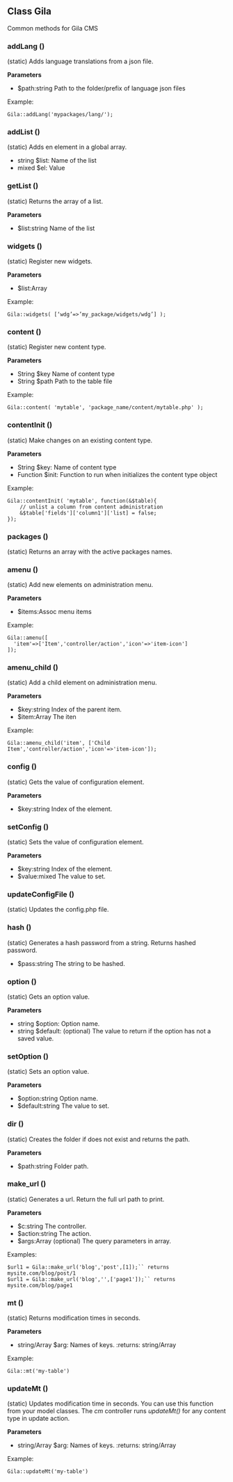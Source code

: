 ## Class Gila
Common methods for Gila CMS


### addLang ()
(static) Adds language translations from a json file.

**Parameters**
- $path:string Path to the folder/prefix of language json files

Example:
```
Gila::addLang('mypackages/lang/');
```


### addList ()
(static) Adds en element in a global array.

- string $list: Name of the list
- mixed $el: Value

### getList ()
(static) Returns the array of a list.

**Parameters**
- $list:string Name of the list


### widgets ()
(static) Register new widgets.

**Parameters**
- $list:Array

Example: 
        
```
Gila::widgets( [‘wdg’=>’my_package/widgets/wdg’] );
```


### content ()
(static) Register new content type.

**Parameters**
- String $key Name of content type
- String $path Path to the table file

Example:        
```
Gila::content( 'mytable', 'package_name/content/mytable.php' );
```


### contentInit ()
(static) Make changes on an existing content type.

**Parameters**
- String $key: Name of content type
- Function $init: Function to run when initializes the content type object

Example:    
```
Gila::contentInit( 'mytable', function(&$table){
    // unlist a column from content administration
    &$table['fields']['column1']['list] = false;
});
```


### packages ()
(static) Returns an array with the active packages names.


### amenu ()
(static) Add new elements on administration menu.

**Parameters**
- $items:Assoc menu items

Example:     
```     
Gila::amenu([
  'item'=>['Item','controller/action','icon'=>'item-icon']
]);
```


### amenu_child ()
(static) Add a child element on administration menu.

**Parameters**
- $key:string Index of the parent item.
- $item:Array The iten

Example:    
```
Gila::amenu_child('item', ['Child Item','controller/action','icon'=>'item-icon']);
```


### config ()
(static) Gets the value of configuration element.

**Parameters**
- $key:string Index of the element.


### setConfig ()
(static) Sets the value of configuration element.

**Parameters**
- $key:string Index of the element.
- $value:mixed The value to set.


### updateConfigFile ()
(static) Updates the config.php file.


### hash ()
(static) Generates a hash password from a string. Returns hashed password.

- $pass:string The string to be hashed.


### option ()
(static) Gets an option value.

**Parameters**
- string $option: Option name.
- string $default: (optional) The value to return if the option has not a saved value.


### setOption ()
(static) Sets an option value.

**Parameters**
- $option:string Option name.
- $default:string The value to set.


### dir ()
(static) Creates the folder if does not exist and returns the path.

**Parameters**
- $path:string Folder path.


### make_url ()
(static) Generates a url. Return the full url path to print.

**Parameters**
- $c:string The controller.
- $action:string The action.
- $args:Array (optional) The query parameters in array.

Examples:
```
$url1 = Gila::make_url('blog','post',[1]);`` returns mysite.com/blog/post/1
$url1 = Gila::make_url('blog','',['page1']);`` returns mysite.com/blog/page1
```


### mt ()
(static) Returns modification times in seconds.

**Parameters**
- string/Array $arg: Names of keys.
        :returns: string/Array

Example:
```
Gila::mt('my-table')
```


### updateMt ()
(static) Updates modification time in seconds. You can use this function from your model classes. The *cm* controller runs *updateMt()* for any content type in update action.

**Parameters**
- string/Array $arg: Names of keys.
        :returns: string/Array

Example:
        
```
Gila::updateMt('my-table')

```
